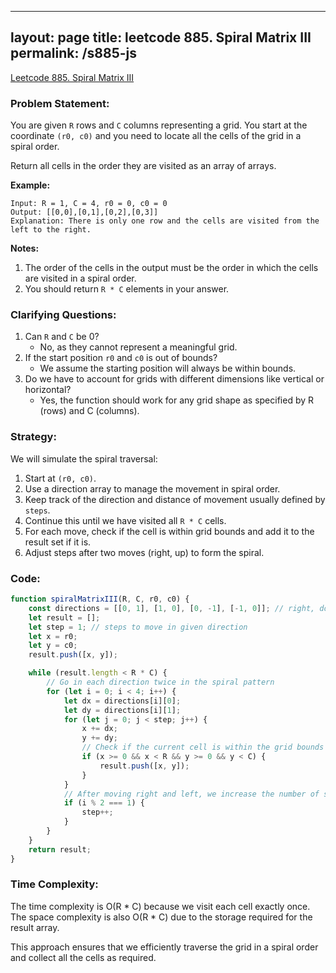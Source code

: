 
---
layout: page
title: leetcode 885. Spiral Matrix III
permalink: /s885-js
---
[Leetcode 885. Spiral Matrix III](https://algoadvance.github.io/algoadvance/l885)
### Problem Statement:

You are given `R` rows and `C` columns representing a grid. You start at the coordinate `(r0, c0)` and you need to locate all the cells of the grid in a spiral order.

Return all cells in the order they are visited as an array of arrays.

**Example:**

```
Input: R = 1, C = 4, r0 = 0, c0 = 0
Output: [[0,0],[0,1],[0,2],[0,3]]
Explanation: There is only one row and the cells are visited from the left to the right.
```

**Notes:**
1. The order of the cells in the output must be the order in which the cells are visited in a spiral order.
2. You should return `R * C` elements in your answer.

### Clarifying Questions:

1. Can `R` and `C` be 0? 
   - No, as they cannot represent a meaningful grid.
2. If the start position `r0` and `c0` is out of bounds?
   - We assume the starting position will always be within bounds.
3. Do we have to account for grids with different dimensions like vertical or horizontal?
   - Yes, the function should work for any grid shape as specified by R (rows) and C (columns).

### Strategy:

We will simulate the spiral traversal:
1. Start at `(r0, c0)`.
2. Use a direction array to manage the movement in spiral order.
3. Keep track of the direction and distance of movement usually defined by `steps`.
4. Continue this until we have visited all `R * C` cells.
5. For each move, check if the cell is within grid bounds and add it to the result set if it is.
6. Adjust steps after two moves (right, up) to form the spiral.

### Code:

```javascript
function spiralMatrixIII(R, C, r0, c0) {
    const directions = [[0, 1], [1, 0], [0, -1], [-1, 0]]; // right, down, left, up
    let result = [];
    let step = 1; // steps to move in given direction
    let x = r0;
    let y = c0;
    result.push([x, y]);

    while (result.length < R * C) {
        // Go in each direction twice in the spiral pattern
        for (let i = 0; i < 4; i++) {
            let dx = directions[i][0];
            let dy = directions[i][1];
            for (let j = 0; j < step; j++) {
                x += dx;
                y += dy;
                // Check if the current cell is within the grid bounds
                if (x >= 0 && x < R && y >= 0 && y < C) {
                    result.push([x, y]);
                }
            }
            // After moving right and left, we increase the number of steps
            if (i % 2 === 1) {
                step++;
            }
        }
    }
    return result;
}
```

### Time Complexity:

The time complexity is O(R * C) because we visit each cell exactly once. The space complexity is also O(R * C) due to the storage required for the result array.

This approach ensures that we efficiently traverse the grid in a spiral order and collect all the cells as required.